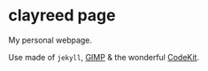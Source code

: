 clayreed page 
=============

My personal webpage.

Use made of `jekyll`, [GIMP][] & the wonderful [CodeKit][]. 



[GIMP]: http://en.wikipedia.org/wiki/GIMP "GIMP Wikipedia article"
[CodeKit]: https://incident57.com/codekit/ "CodeKit offical page"
